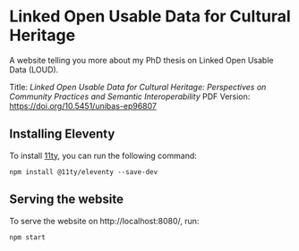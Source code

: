 # Linked Open Usable Data for Cultural Heritage
A website telling you more about my PhD thesis on Linked Open Usable Data (LOUD).

Title: *Linked Open Usable Data for Cultural Heritage: Perspectives on Community Practices and Semantic Interoperability*
PDF Version: <https://doi.org/10.5451/unibas-ep96807>

## Installing Eleventy

To install [11ty](https://www.11ty.dev/), you can run the following command:

```
npm install @11ty/eleventy --save-dev
```

## Serving the website

To serve the website on http://localhost:8080/, run:

```
npm start
```